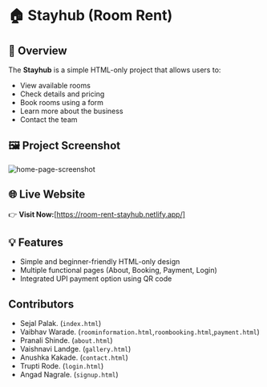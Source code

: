 # 🏠 Stayhub (Room Rent)
## 📘 Overview
The **Stayhub** is a simple HTML-only project that allows users to:
- View available rooms
- Check details and pricing
- Book rooms using a form
- Learn more about the business
- Contact the team
## 🖼️ Project Screenshot
![home-page-screenshot](/images/home-page-screenshot.png)
## 🌐 Live Website
👉 **Visit Now:**[https://room-rent-stayhub.netlify.app/]
## 💡 Features
- Simple and beginner-friendly HTML-only design  
- Multiple functional pages (About, Booking, Payment, Login)  
- Integrated UPI payment option using QR code
##  Contributors

- Sejal Palak. (`index.html`)
- Vaibhav Warade. (`roominformation.html`,`roombooking.html`,`payment.html`)
- Pranali Shinde. (`about.html`)
- Vaishnavi Landge. (`gallery.html`)
- Anushka Kakade. (`contact.html`)
- Trupti Rode. (`login.html`)
- Angad Nagrale. (`signup.html`)
